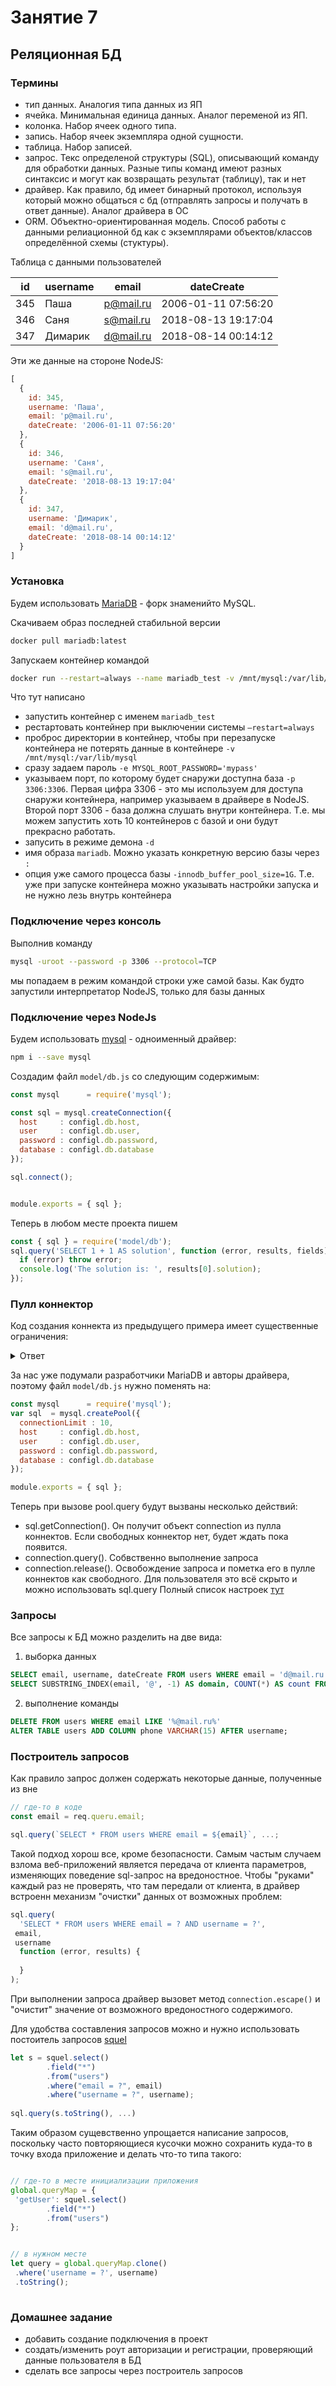 # Занятие 7

## Реляционная БД

### Термины
- тип данных. Аналогия типа данных из ЯП
- ячейка. Минимальная единица данных. Аналог переменой из ЯП.
- колонка. Набор ячеек одного типа.
- запись. Набор ячеек экземпляра одной сущности.
- таблица. Набор записей.
- запрос. Текс определеной структуры (SQL), описывающий команду для обработки данных. Разные типы команд имеют разных синтаксис и могут как возвращать результат (таблицу), так и нет
- драйвер. Как правило, бд имеет бинарный протокол, используя который можно общаться с бд (отправлять запросы и получать в ответ данные). Аналог драйвера в ОС
- ORM. Объектно-ориентированная модель. Способ работы с данными релиационной бд как с экземплярами объектов/классов определённой схемы (стуктуры).

Таблица с данными пользователей

|  id | username |   email   |      dateCreate     |
|---|---|---|---|
| 345 | Паша     | p@mail.ru | 2006-01-11 07:56:20 |
| 346 | Саня     | s@mail.ru | 2018-08-13 19:17:04 |
| 347 | Димарик  | d@mail.ru | 2018-08-14 00:14:12 |


Эти же данные на стороне NodeJS:
```js
[
  {
    id: 345,
    username: 'Паша',
    email: 'p@mail.ru',
    dateCreate: '2006-01-11 07:56:20'
  },
  {
    id: 346,
    username: 'Саня',
    email: 's@mail.ru',
    dateCreate: '2018-08-13 19:17:04'
  },
  {
    id: 347,
    username: 'Димарик',
    email: 'd@mail.ru',
    dateCreate: '2018-08-14 00:14:12'
  }
]
```

### Установка
Будем использовать [MariaDB](https://mariadb.com/kb/en/library/installing-and-using-mariadb-via-docker/) - форк знаменийто MySQL.


Скачиваем образ последней стабильной версии
```sh
docker pull mariadb:latest
```


Запускаем контейнер командой
```sh
docker run --restart=always --name mariadb_test -v /mnt/mysql:/var/lib/mysql  -e MYSQL_ROOT_PASSWORD='mypass' -p 3306:3306 -d mariadb -innodb_buffer_pool_size=1G
```
Что тут написано
* запустить контейнер c именем `mariadb_test`
* рестартовать контейнер при выключении системы `–restart=always`
* проброс директории в контейнер, чтобы при перезапуске контейнера не потерять данные в контейнере `-v /mnt/mysql:/var/lib/mysql`
* сразу задаем пароль `-e MYSQL_ROOT_PASSWORD='mypass'`
* указываем порт, по которому будет снаружи доступна база `-p 3306:3306`. Первая цифра 3306 - это мы используем для доступа снаружи контейнера, например указываем в драйвере в NodeJS. Второй порт 3306 - база должна слушать внутри контейнера. Т.е. мы можем запустить хоть 10 контейнеров с базой и они будут прекрасно работать.
* запусить в режиме демона `-d`
* имя образа `mariadb`. Можно указать конкретную версию базы через `:`
* опция уже самого процесса базы `-innodb_buffer_pool_size=1G`. Т.е. уже при запуске контейнера можно указывать настройки запуска и не нужно лезь внутрь контейнера


### Подключение через консоль
Выполнив команду
```bash
mysql -uroot --password -p 3306 --protocol=TCP
```
мы попадаем в режим командой строки уже самой базы. Как будто запустили интерпретатор NodeJS, только для базы данных


### Подключение через NodeJs
Будем использовать [mysql](https://github.com/mysqljs/mysql) - одноименный драйвер:

```bash
npm i --save mysql
```

Создадим файл `model/db.js` со следующим содержимым:
```js
const mysql      = require('mysql');

const sql = mysql.createConnection({
  host     : configl.db.host,
  user     : configl.db.user,
  password : configl.db.password,
  database : configl.db.database
});

sql.connect();


module.exports = { sql };
```

Теперь в любом месте проекта пишем
```javascript
const { sql } = require('model/db');
sql.query('SELECT 1 + 1 AS solution', function (error, results, fields) {
  if (error) throw error;
  console.log('The solution is: ', results[0].solution);
});
```


### Пулл коннектор
Код создания коннекта из предыдущего примера имеет существенные ограничения:
<details>
  <summary>Ответ</summary>
  параметры подключения захардкожены в файле, нет закрытия коннекта, нельзя делать несколько одновременных запроса
</details>

За нас уже подумали разработчики MariaDB и авторы драйвера, поэтому файл `model/db.js`
нужно поменять на:
```javascript
const mysql      = require('mysql');
var sql  = mysql.createPool({
  connectionLimit : 10,
  host     : configl.db.host,
  user     : configl.db.user,
  password : configl.db.password,
  database : configl.db.database
});

module.exports = { sql };
```

Теперь при вызове pool.query будут вызваны несколько действий:
* sql.getConnection(). Он получит объект connection из пулла коннектов. Если свободных коннектор нет, будет ждать пока появится.
* connection.query(). Собвственно выполнение запроса
* connection.release(). Освобождение запроса и пометка его в пулле коннектов как свободного.
Для пользователя это всё скрыто и можно использовать sql.query
Полный список настроек [тут](https://github.com/mysqljs/mysql#pool-options)


### Запросы
Все запросы к БД можно разделить на две вида:
1. выборка данных
```sql
SELECT email, username, dateCreate FROM users WHERE email = 'd@mail.ru'
SELECT SUBSTRING_INDEX(email, '@', -1) AS domain, COUNT(*) AS count FROM users GROUP BY domain ORDER BY count DESC LIMIT 5
```
2. выполнение команды
```sql
DELETE FROM users WHERE email LIKE '%@mail.ru%'
ALTER TABLE users ADD COLUMN phone VARCHAR(15) AFTER username;
```


### Построитель запросов
Как правило запрос должен содержать некоторые данные, полученные из вне

```javascript
// где-то в коде
const email = req.queru.email;

sql.query(`SELECT * FROM users WHERE email = ${email}`, ...;
```
Такой подход хорош все, кроме безопасности. Самым частым случаем взлома веб-приложений является передача от клиента параметров, изменяющих поведение sql-запрос на вредоностное. Чтобы "руками" каждый раз не проверять, что там передали от клиента, в драйвер встроенн механизм "очистки" данных от возможных проблем:
```javascript
sql.query(
  'SELECT * FROM users WHERE email = ? AND username = ?',
 email,
 username
  function (error, results) {
    
  }
);
```
При выполнении запроса драйвер вызовет метод `connection.escape()` и "очистит" значение от возможного вредоностного содержимого.

Для удобства составления запросов можно и нужно использовать постоитель запросов [squel](hiddentao.com/squel)
```javascript
let s = squel.select()
        .field("*")
        .from("users")
        .where("email = ?", email)
        .where("username = ?", username);
        
sql.query(s.toString(), ...)
```
Таким образом сущевственно упрощается написание запросов, поскольку часто повторяющиеся кусочки можно сохранить куда-то в точку входа приложение и делать что-то типа такого:
```javascript

// где-то в месте инициализации приложения
global.queryMap = {
 'getUser': squel.select()
        .field("*")
        .from("users")
};


// в нужном месте
let query = global.queryMap.clone()
 .where('username = ?', username)
 .toString();
        
```

### Домашнее задание
* добавить создание подключения в проект
* создать/изменить роут авторизации и регистрации, проверяющий данные пользователя в БД
* сделать все запросы через построитель запросов





